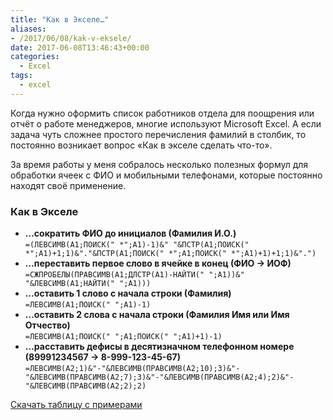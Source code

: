 ```yaml
---
title: "Как в Экселе…"
aliases:
- /2017/06/08/kak-v-eksele/
date: 2017-06-08T13:46:43+00:00
categories:
  - Excel
tags:
  - excel
---
```


Когда нужно оформить список работников отдела для поощрения или отчёт о работе менеджеров, многие используют Microsoft Excel. А если задача чуть сложнее простого перечисления фамилий в столбик, то постоянно возникает вопрос «Как в экселе сделать что-то».

За время работы у меня собралось несколько полезных формул для обработки ячеек с ФИО и мобильными телефонами, которые постоянно находят своё применение.

### Как в Экселе

* **&#8230;сократить ФИО до инициалов (Фамилия И.О.)**  \
  `=(ЛЕВСИМВ(A1;ПОИСК(" *";A1)-1)&" "&ПСТР(A1;ПОИСК(" *";A1)+1;1)&"."&ПСТР(A1;ПОИСК(" *";A1;ПОИСК(" *";A1)+1)+1;1)&".")`
* **&#8230;переставить первое слово в ячейке в конец (ФИО → ИОФ)**  \
  `=СЖПРОБЕЛЫ(ПРАВСИМВ(A1;ДЛСТР(A1)-НАЙТИ(" ";A1))&" "&ЛЕВСИМВ(A1;НАЙТИ(" ";A1)))`
* **&#8230;оставить 1 слово с начала строки (Фамилия)**  \
  `=ЛЕВСИМВ(A1;ПОИСК(" ";A1)-1)`
* **&#8230;оставить 2 слова с начала строки (Фамилия Имя или Имя Отчество)**  \
  `=ЛЕВСИМВ(A1;ПОИСК(" ";A1;ПОИСК(" ";A1)+1)-1)`
* **&#8230;расставить дефисы в десятизначном телефонном номере (89991234567 → 8-999-123-45-67)**  \
  `=ЛЕВСИМВ(A2;1)&"-"&ЛЕВСИМВ(ПРАВСИМВ(A2;10);3)&"-"&ЛЕВСИМВ(ПРАВСИМВ(A2;7);3)&"-"&ЛЕВСИМВ(ПРАВСИМВ(A2;4);2)&"-"&ЛЕВСИМВ(ПРАВСИМВ(A2;2);2)`

[Скачать таблицу с примерами](https://cloud.devmem.ru/s/e3tiCgJgP6eXKEz/download/kak-v-eksele-primer.xlsx)
